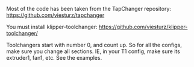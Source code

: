 Most of the code has been taken from the TapChanger repository: https://github.com/viesturz/tapchanger

You must install klipper-toolchanger: https://github.com/viesturz/klipper-toolchanger/

Toolchangers start with number 0, and count up. So for all the configs, make sure you change all sections. IE, in your T1 config, make sure its extruder1, fan1, etc. See the examples.


